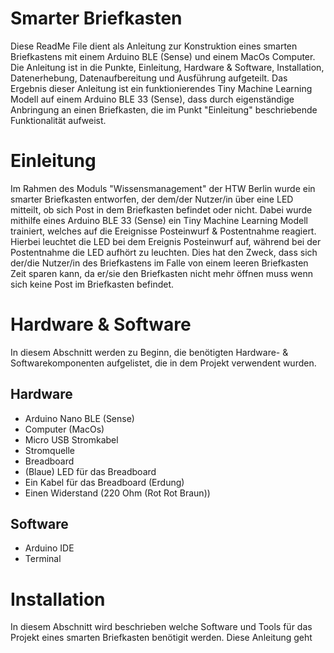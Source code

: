 # Smarter Briefkasten
Diese ReadMe File dient als Anleitung zur Konstruktion eines smarten Briefkastens mit einem Arduino BLE (Sense) und einem MacOs Computer. 
Die Anleitung ist in die Punkte, Einleitung, Hardware & Software, Installation, Datenerhebung, Datenaufbereitung und Ausführung aufgeteilt.
Das Ergebnis dieser Anleitung ist ein funktionierendes Tiny Machine Learning Modell auf einem Arduino BLE 33 (Sense), dass durch eigenständige Anbringung an einen Briefkasten, die im Punkt "Einleitung" beschriebende Funktionalität aufweist.

# Einleitung
Im Rahmen des Moduls "Wissensmanagement" der HTW Berlin wurde ein smarter Briefkasten entworfen, der dem/der Nutzer/in über eine LED mitteilt, ob sich Post in dem Briefkasten befindet oder nicht. Dabei wurde mithilfe eines Arduino BLE 33 (Sense) ein Tiny Machine Learning Modell trainiert, welches auf die Ereignisse Posteinwurf & Postentnahme reagiert. Hierbei leuchtet die LED bei dem Ereignis Posteinwurf auf, während bei der Postentnahme die LED aufhört zu leuchten.
Dies hat den Zweck, dass sich der/die Nutzer/in des Briefkastens im Falle von einem leeren Briefkasten Zeit sparen kann, da er/sie den Briefkasten nicht mehr öffnen muss wenn sich keine Post im Briefkasten befindet.

# Hardware & Software
In diesem Abschnitt werden zu Beginn, die benötigten Hardware- & Softwarekomponenten aufgelistet, die in dem Projekt verwendent wurden.

## Hardware
- Arduino Nano BLE (Sense)
- Computer (MacOs)
- Micro USB Stromkabel
- Stromquelle
- Breadboard
- (Blaue) LED für das Breadboard
- Ein Kabel für das Breadboard (Erdung)
-  Einen Widerstand (220 Ohm (Rot Rot Braun))

## Software 
- Arduino IDE
- Terminal

# Installation
In diesem Abschnitt wird beschrieben welche Software und Tools für das Projekt eines smarten Briefkasten benötigit werden. 
Diese Anleitung geht 

